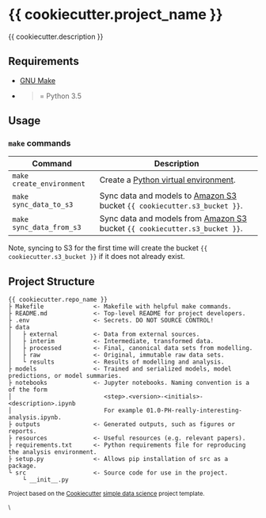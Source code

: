 # {{ cookiecutter.project_name }}

{{ cookiecutter.description }}

## Requirements
* [GNU Make](https://www.gnu.org/software/make/)
* >= Python 3.5

## Usage
### `make` commands

| Command                   | Description |
| ------------------------- | ----------- |
| `make create_environment` | Create a [Python virtual environment](https://docs.python-guide.org/dev/virtualenvs/). |
| `make sync_data_to_s3`    | Sync data and models to [Amazon S3](https://aws.amazon.com/s3/) bucket `{{ cookiecutter.s3_bucket }}`. |
| `make sync_data_from_s3`  | Sync data and models from [Amazon S3](https://aws.amazon.com/s3/) bucket `{{ cookiecutter.s3_bucket }}`. |

Note, syncing to S3 for the first time will create the bucket `{{ cookiecutter.s3_bucket }}` if it does not already exist.

## Project Structure
```
{{ cookiecutter.repo_name }}
├ Makefile              <- Makefile with helpful make commands.
├ README.md             <- Top-level README for project developers.
├ .env                  <- Secrets. DO NOT SOURCE CONTROL!
├ data
│   ├ external          <- Data from external sources.
│   ├ interim           <- Intermediate, transformed data.
│   ├ processed         <- Final, canonical data sets from modelling.
│   ├ raw               <- Original, immutable raw data sets.
│   └ results           <- Results of modelling and analysis.
├ models                <- Trained and serialized models, model predictions, or model summaries.
├ notebooks             <- Jupyter notebooks. Naming convention is a of the form
│                          <step>.<version>-<initials>-<description>.ipynb
│                          For example 01.0-PH-really-interesting-analysis.ipynb.
├ outputs               <- Generated outputs, such as figures or reports.
├ resources             <- Useful resources (e.g. relevant papers).
├ requirements.txt      <- Python requirements file for reproducing the analysis environment.
├ setup.py              <- Allows pip installation of src as a package.
└ src                   <- Source code for use in the project.
    └ __init__.py
```

<p><small>Project based on the <a href="https://cookiecutter.readthedocs.io">Cookiecutter</a> <a href="https://github.com/smoothml/cookiecutter-simple-data-science">simple data science</a> project template.</p>
\
